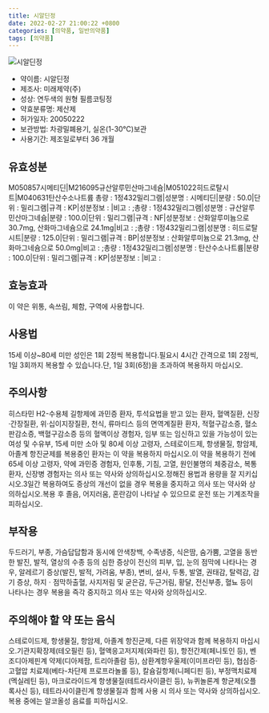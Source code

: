 ```yaml
---
title: 시알딘정
date: 2022-02-27 21:00:22 +0800
categories: [의약품, 일반의약품]
tags: [의약품]
---
```

![시알딘정](https://nedrug.mfds.go.kr/pbp/cmn/itemImageDownload/1NQk_pnrA6n)

- 약이름: 시알딘정
- 제조사: 미래제약(주)
- 성상: 연두색의 원형 필름코팅정
- 약효분류명: 제산제
- 허가일자: 20050222
- 보관방법: 차광밀폐용기, 실온(1-30℃)보관
- 사용기간: 제조일로부터 36 개월
## 유효성분
M050857시메티딘|M216095규산알루민산마그네슘|M051022히드로탈시트|M040631탄산수소나트륨
총량 : 1정432밀리그램|성분명 : 시메티딘|분량 : 50.0|단위 : 밀리그램|규격 : KP|성분정보 : |비고 : ;총량 : 1정432밀리그램|성분명 : 규산알루민산마그네슘|분량 : 100.0|단위 : 밀리그램|규격 : NF|성분정보 : 산화알루미늄으로 30.7mg, 산화마그네슘으로 24.1mg|비고 : ;총량 : 1정432밀리그램|성분명 : 히드로탈시트|분량 : 125.0|단위 : 밀리그램|규격 : BP|성분정보 : 산화알루미늄으로 21.3mg, 산화마그네슘으로 50.0mg|비고 : ;총량 : 1정432밀리그램|성분명 : 탄산수소나트륨|분량 : 100.0|단위 : 밀리그램|규격 : KP|성분정보 : |비고 :
## 효능효과
이 약은 위통, 속쓰림, 체함, 구역에 사용합니다.
## 사용법
15세 이상~80세 미만 성인은 1회 2정씩 복용합니다.필요시 4시간 간격으로 1회 2정씩, 1일 3회까지 복용할 수 있습니다.단, 1일 3회(6정)을 초과하여 복용하지 마십시오.
## 주의사항
히스타민 H2-수용체 길항제에 과민증 환자, 투석요법을 받고 있는 환자, 혈액질환, 신장·간장질환, 위·십이지장질환, 천식, 류마티스 등의 면역계질환 환자, 적혈구감소증, 혈소판감소증, 백혈구감소증 등의 혈액이상 경험자, 임부 또는 임신하고 있을 가능성이 있는 여성 및 수유부, 15세 미만 소아 및 80세 이상 고령자, 스테로이드제, 항생물질, 항암제, 아졸계 항진균제를 복용중인 환자는 이 약을 복용하지 마십시오.이 약을 복용하기 전에 65세 이상 고령자, 약에 과민증 경험자, 인후통, 기침, 고열, 원인불명의 체중감소, 복통 환자, 신장병 경험자는 의사 또는 약사와 상의하십시오.정해진 용법과 용량을 잘 지키십시오.3일간 복용하여도 증상의 개선이 없을 경우 복용을 중지하고 의사 또는 약사와 상의하십시오.복용 후 졸음, 어지러움, 혼란감이 나타날 수 있으므로 운전 또는 기계조작을 피하십시오.
## 부작용
두드러기, 부종, 가슴답답함과 동시에 안색창백, 수족냉증, 식은땀, 숨가뿜, 고열을 동반한 발진, 발적, 열상의 수종 등의 심한 증상이 전신의 피부, 입, 눈의 점막에 나타나는 경우, 알레르기 증상(발진, 발적, 가려움, 부종), 변비, 설사, 두통, 발열, 권태감, 탈력감, 감기 증상, 하지ㆍ점막하출혈, 사지저림 및 굳은감, 두근거림, 황달, 전신부종, 혈뇨 등이 나타나는 경우 복용을 즉각 중지하고 의사 또는 약사와 상의하십시오.
## 주의해야 할 약 또는 음식
스테로이드제, 항생물질, 항암제, 아졸계 항진균제, 다른 위장약과 함께 복용하지 마십시오.기관지확장제(테오필린 등), 혈액응고저지제(와파린 등), 항전간제(페니토인 등), 벤조디아제핀계 약제(디아제팜, 트리아졸람 등), 삼환계항우울제(이미프라민 등), 협심증·고혈압 치료제(베타-차단제 프로프라놀롤 등), 칼슘길항제(니페디핀 등), 부정맥치료제(멕실레틴 등), 마크로라이드계 항생물질(테트라사이클린 등), 뉴퀴놀론계 항균제(오플록사신 등), 테트라사이클린계 항생물질과 함께 사용 시 의사 또는 약사와 상의하십시오.복용 중에는 알코올성 음료를 피하십시오.
